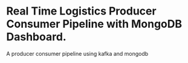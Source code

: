 # Real Time Logistics Producer Consumer Pipeline with MongoDB Dashboard.
A producer consumer pipeline using kafka and mongodb
